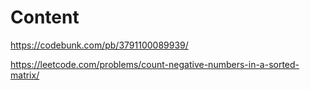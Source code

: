 # Content

https://codebunk.com/pb/3791100089939/

https://leetcode.com/problems/count-negative-numbers-in-a-sorted-matrix/
